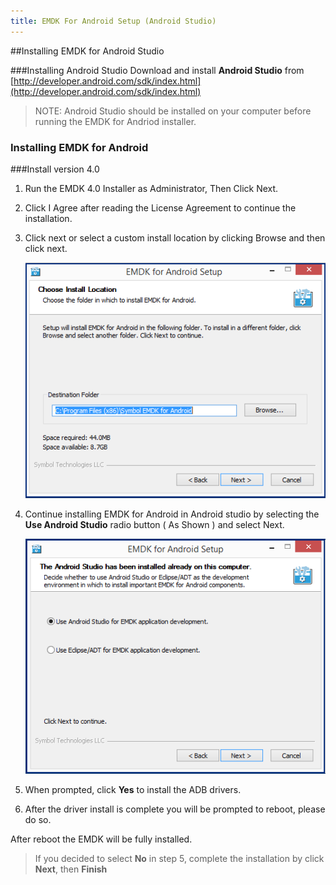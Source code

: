 ```yaml
---
title: EMDK For Android Setup (Android Studio)
---
```


##Installing EMDK for Android Studio

###Installing Android Studio
Download and install **Android Studio** from [http://developer.android.com/sdk/index.html](http://developer.android.com/sdk/index.html)


>NOTE: Android Studio should be installed on your computer before running the EMDK for Andriod installer.


### Installing EMDK for Android

###Install version 4.0



1. Run the EMDK 4.0 Installer as Administrator, Then Click Next.

2. Click I Agree after reading the License Agreement to continue the installation.

3. Click next or select a custom install location by clicking Browse and then click next.

	![img](../../images/setup/emdkInstall03.png)

4. Continue installing EMDK for Android in Android studio by selecting the **Use Android Studio** radio button ( As Shown ) and select Next.

	![img](../../images/setup/emdkInstall04.png)

5. When prompted, click **Yes** to install the ADB drivers.

6. After the driver install is complete you will be prompted to reboot, please do so.

After reboot the EMDK will be fully installed.

>If you decided to select **No** in step 5, complete the installation by click **Next**, then **Finish**
